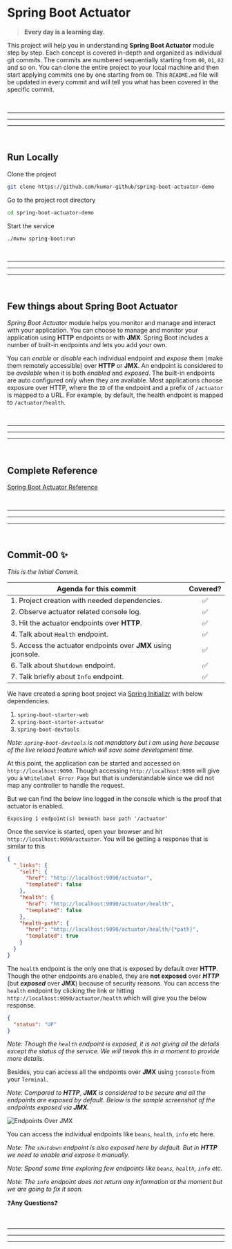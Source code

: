 # Spring Boot Actuator
> **Every day is a learning day.**

This project will help you in understanding **Spring Boot Actuator** module step by step. Each concept is covered in-depth and organized as individual git commits. The commits are numbered sequentially starting from `00`, `01`, `02` and so on. You can clone the entire project to your local machine and then start applying commits one by one starting from `00`. This `README.md` file will be updated in every commit and will tell you what has been covered in the specific commit.

<br/>

---

---

---

<br/>

## Run Locally

Clone the project
```bash
git clone https://github.com/kumar-github/spring-boot-actuator-demo
```

Go to the project root directory
```bash
cd spring-boot-actuator-demo
```

Start the service
```bash
./mvnw spring-boot:run
```

<br/>

---

---

---

<br/>

## Few things about Spring Boot Actuator

*Spring Boot Actuator* module helps you monitor and manage and interact with your application. You can choose to manage and monitor your application using **HTTP** endpoints or with **JMX**. Spring Boot includes a number of built-in endpoints and lets you add your own.

You can *enable* or *disable* each individual endpoint and *expose* them (make them remotely accessible) over **HTTP** or **JMX**. An endpoint is considered to be *available* when it is both *enabled* and *exposed*. The built-in endpoints are auto configured only when they are available. Most applications choose exposure over HTTP, where the `ID` of the endpoint and a prefix of `/actuator` is mapped to a URL.
For example, by default, the health endpoint is mapped to `/actuator/health`.

<br/>

---

---

---

<br/>

## Complete Reference

[Spring Boot Actuator Reference](https://docs.spring.io/spring-boot/docs/current/reference/html/actuator.html)

<br/>

---

---

---

<br/>

## Commit-00 :sparkles:

*This is the Initial Commit.*

| **Agenda for this commit**                                    | Covered?           |
| ----------------------------------------------                | :--:               |
| 1. Project creation with needed dependencies.                 | :white_check_mark: |
| 2. Observe actuator related console log.                      | :white_check_mark: |
| 3. Hit the actuator endpoints over **HTTP**.                  | :white_check_mark: |
| 4. Talk about `Health` endpoint.                              | :white_check_mark: |
| 5. Access the actuator endpoints over **JMX** using jconsole. | :white_check_mark: |
| 6. Talk about `Shutdown` endpoint.                            | :white_check_mark: |
| 7. Talk briefly about `Info` endpoint.                        | :white_check_mark: |

We have created a spring boot project via [Spring Initializr](https://start.spring.io/) with below dependencies.

1. `spring-boot-starter-web`
2. `spring-boot-starter-actuator`
3. `spring-boot-devtools`

*Note: `spring-boot-devtools` is not mandatory but i am using here because of the live reload feature which will save some development time.*

At this point, the application can be started and accessed on `http://localhost:9090`. Though accessing `http://localhost:9090` will give you a `Whitelabel Error Page` but that is understandable since we did not map any controller to handle the request.

But we can find the below line logged in the console which is the proof that actuator is enabled.

```console
Exposing 1 endpoint(s) beneath base path '/actuator'
```

Once the service is started, open your browser and hit `http://localhost:9090/actuator`. You will be getting a response that is similar to this

```json
{
  "_links": {
    "self": {
      "href": "http://localhost:9090/actuator",
      "templated": false
    },
    "health": {
      "href": "http://localhost:9090/actuator/health",
      "templated": false
    },
    "health-path": {
      "href": "http://localhost:9090/actuator/health/{*path}",
      "templated": true
    }
  }
}
```

The `health` endpoint is the only one that is exposed by default over **HTTP**. Though the other endpoints are enabled, they are **not exposed** over ***HTTP*** (but ***exposed*** over **JMX**) because of security reasons. You can access the `health` endpoint by clicking the link or hitting `http://localhost:9090/actuator/health` which will give you the below response.

```json
{
  "status": "UP"
}
```
*Note: Though the `health` endpoint is exposed, it is not giving all the details except the status of the service. We will tweak this in a moment to provide more details.*

Besides, you can access all the endpoints over **JMX** using `jconsole` from your `Terminal`.

*Note: Compared to **HTTP**, **JMX** is considered to be secure and all the endpoints are exposed by default. Below is the sample screenshot of the endpoints exposed via **JMX**.*

![Endpoints Over JMX](https://github.com/kumar-github/only-for-readme/assets/2657313/af2e1a03-1cc4-4662-8f2a-b9388ee0e00f)

You can access the individual endpoints like `beans`, `health`, `info` etc here.

*Note: The `shutdown` endpoint is also exposed here by default. But in **HTTP** we need to enable and expose it manually.*

*Note: Spend some time exploring few endpoints like `beans`, `health`, `info` etc.*

*Note: The `info` endpoint does not return any information at the moment but we are going to fix it soon.*

:question:**Any Questions**:question:

<br/>

---

---

---

<br/>
